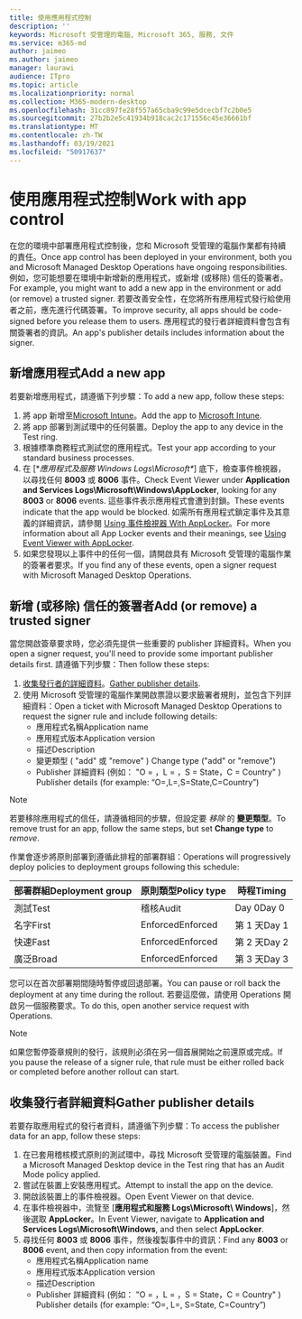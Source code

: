 ```yaml
---
title: 使用應用程式控制
description: ''
keywords: Microsoft 受管理的電腦, Microsoft 365, 服務, 文件
ms.service: m365-md
author: jaimeo
ms.author: jaimeo
manager: laurawi
audience: ITpro
ms.topic: article
ms.localizationpriority: normal
ms.collection: M365-modern-desktop
ms.openlocfilehash: 31cc897fe28f557a65cba9c99e5dcecbf7c2b0e5
ms.sourcegitcommit: 27b2b2e5c41934b918cac2c171556c45e36661bf
ms.translationtype: MT
ms.contentlocale: zh-TW
ms.lasthandoff: 03/19/2021
ms.locfileid: "50917637"
---
```

# <a name="work-with-app-control"></a><span data-ttu-id="1d4e6-103">使用應用程式控制</span><span class="sxs-lookup"><span data-stu-id="1d4e6-103">Work with app control</span></span>

<span data-ttu-id="1d4e6-104">在您的環境中部署應用程式控制後，您和 Microsoft 受管理的電腦作業都有持續的責任。</span><span class="sxs-lookup"><span data-stu-id="1d4e6-104">Once app control has been deployed in your environment, both you and Microsoft Managed Desktop Operations have ongoing responsibilities.</span></span> <span data-ttu-id="1d4e6-105">例如，您可能想要在環境中新增新的應用程式，或新增 (或移除) 信任的簽署者。</span><span class="sxs-lookup"><span data-stu-id="1d4e6-105">For example, you might want to add a new app in the environment or add (or remove) a trusted signer.</span></span> <span data-ttu-id="1d4e6-106">若要改善安全性，在您將所有應用程式發行給使用者之前，應先進行代碼簽署。</span><span class="sxs-lookup"><span data-stu-id="1d4e6-106">To improve security, all apps should be code-signed before you release them to users.</span></span> <span data-ttu-id="1d4e6-107">應用程式的發行者詳細資料會包含有關簽署者的資訊。</span><span class="sxs-lookup"><span data-stu-id="1d4e6-107">An app's publisher details includes information about the signer.</span></span>


## <a name="add-a-new-app"></a><span data-ttu-id="1d4e6-108">新增應用程式</span><span class="sxs-lookup"><span data-stu-id="1d4e6-108">Add a new app</span></span>

<span data-ttu-id="1d4e6-109">若要新增應用程式，請遵循下列步驟：</span><span class="sxs-lookup"><span data-stu-id="1d4e6-109">To add a new app, follow these steps:</span></span>

1. <span data-ttu-id="1d4e6-110">將 app 新增至[Microsoft Intune](/mem/intune/apps/apps-win32-app-management)。</span><span class="sxs-lookup"><span data-stu-id="1d4e6-110">Add the app to [Microsoft Intune](/mem/intune/apps/apps-win32-app-management).</span></span>
2. <span data-ttu-id="1d4e6-111">將 app 部署到測試環中的任何裝置。</span><span class="sxs-lookup"><span data-stu-id="1d4e6-111">Deploy the app to any device in the Test ring.</span></span> 
3. <span data-ttu-id="1d4e6-112">根據標準商務程式測試您的應用程式。</span><span class="sxs-lookup"><span data-stu-id="1d4e6-112">Test your app according to your standard business processes.</span></span> 
4. <span data-ttu-id="1d4e6-113">在 [\**應用程式及服務 Windows Logs\Microsoft\**] 底下，檢查事件檢視器，以尋找任何 **8003** 或 **8006** 事件。</span><span class="sxs-lookup"><span data-stu-id="1d4e6-113">Check Event Viewer under **Application and Services Logs\Microsoft\Windows\AppLocker**, looking for any **8003** or **8006** events.</span></span> <span data-ttu-id="1d4e6-114">這些事件表示應用程式會遭到封鎖。</span><span class="sxs-lookup"><span data-stu-id="1d4e6-114">These events indicate that the app would be blocked.</span></span> <span data-ttu-id="1d4e6-115">如需所有應用程式鎖定事件及其意義的詳細資訊，請參閱 [Using 事件檢視器 With AppLocker](/windows/security/threat-protection/windows-defender-application-control/applocker/using-event-viewer-with-applocker)。</span><span class="sxs-lookup"><span data-stu-id="1d4e6-115">For more information about all App Locker events and their meanings, see [Using Event Viewer with AppLocker](/windows/security/threat-protection/windows-defender-application-control/applocker/using-event-viewer-with-applocker).</span></span>
5. <span data-ttu-id="1d4e6-116">如果您發現以上事件中的任何一個，請開啟具有 Microsoft 受管理的電腦作業的簽署者要求。</span><span class="sxs-lookup"><span data-stu-id="1d4e6-116">If you find any of these events, open a signer request with Microsoft Managed Desktop Operations.</span></span>

## <a name="add-or-remove-a-trusted-signer"></a><span data-ttu-id="1d4e6-117">新增 (或移除) 信任的簽署者</span><span class="sxs-lookup"><span data-stu-id="1d4e6-117">Add (or remove) a trusted signer</span></span>

<span data-ttu-id="1d4e6-118">當您開啟簽章要求時，您必須先提供一些重要的 publisher 詳細資料。</span><span class="sxs-lookup"><span data-stu-id="1d4e6-118">When you open a signer request, you'll need to provide some important publisher details first.</span></span> <span data-ttu-id="1d4e6-119">請遵循下列步驟：</span><span class="sxs-lookup"><span data-stu-id="1d4e6-119">Then follow these steps:</span></span>

1. <span data-ttu-id="1d4e6-120">[收集發行者的詳細資料](#gather-publisher-details)。</span><span class="sxs-lookup"><span data-stu-id="1d4e6-120">[Gather publisher details](#gather-publisher-details).</span></span>
2. <span data-ttu-id="1d4e6-121">使用 Microsoft 受管理的電腦作業開啟票證以要求籤署者規則，並包含下列詳細資料：</span><span class="sxs-lookup"><span data-stu-id="1d4e6-121">Open a ticket with Microsoft Managed Desktop Operations to request the signer rule and include following details:</span></span>  
    - <span data-ttu-id="1d4e6-122">應用程式名稱</span><span class="sxs-lookup"><span data-stu-id="1d4e6-122">Application name</span></span> 
    - <span data-ttu-id="1d4e6-123">應用程式版本</span><span class="sxs-lookup"><span data-stu-id="1d4e6-123">Application version</span></span> 
    - <span data-ttu-id="1d4e6-124">描述</span><span class="sxs-lookup"><span data-stu-id="1d4e6-124">Description</span></span> 
    - <span data-ttu-id="1d4e6-125">變更類型 ( "add" 或 "remove" ) </span><span class="sxs-lookup"><span data-stu-id="1d4e6-125">Change type ("add" or "remove")</span></span>  
    - <span data-ttu-id="1d4e6-126">Publisher 詳細資料 (例如： "O = <publisher name> ，L = <location> ，S = State，C = Country" ) </span><span class="sxs-lookup"><span data-stu-id="1d4e6-126">Publisher details (for example: “O=<publisher name>,L=<location>,S=State,C=Country”)</span></span> 

> [!NOTE]
> <span data-ttu-id="1d4e6-127">若要移除應用程式的信任，請遵循相同的步驟，但設定要 *移除* 的 **變更類型**。</span><span class="sxs-lookup"><span data-stu-id="1d4e6-127">To remove trust for an app, follow the same steps, but set **Change type** to *remove*.</span></span>

<span data-ttu-id="1d4e6-128">作業會逐步將原則部署到遵循此排程的部署群組：</span><span class="sxs-lookup"><span data-stu-id="1d4e6-128">Operations will progressively deploy policies to deployment groups following this schedule:</span></span>


|<span data-ttu-id="1d4e6-129">部署群組</span><span class="sxs-lookup"><span data-stu-id="1d4e6-129">Deployment group</span></span>  |<span data-ttu-id="1d4e6-130">原則類型</span><span class="sxs-lookup"><span data-stu-id="1d4e6-130">Policy type</span></span>  |<span data-ttu-id="1d4e6-131">時程</span><span class="sxs-lookup"><span data-stu-id="1d4e6-131">Timing</span></span>  |
|---------|---------|---------|
|<span data-ttu-id="1d4e6-132">測試</span><span class="sxs-lookup"><span data-stu-id="1d4e6-132">Test</span></span>     |  <span data-ttu-id="1d4e6-133">稽核</span><span class="sxs-lookup"><span data-stu-id="1d4e6-133">Audit</span></span>       |  <span data-ttu-id="1d4e6-134">Day 0</span><span class="sxs-lookup"><span data-stu-id="1d4e6-134">Day 0</span></span>       |
|<span data-ttu-id="1d4e6-135">名字</span><span class="sxs-lookup"><span data-stu-id="1d4e6-135">First</span></span>     | <span data-ttu-id="1d4e6-136">Enforced</span><span class="sxs-lookup"><span data-stu-id="1d4e6-136">Enforced</span></span>        | <span data-ttu-id="1d4e6-137">第 1 天</span><span class="sxs-lookup"><span data-stu-id="1d4e6-137">Day 1</span></span>        |
|<span data-ttu-id="1d4e6-138">快速</span><span class="sxs-lookup"><span data-stu-id="1d4e6-138">Fast</span></span>     | <span data-ttu-id="1d4e6-139">Enforced</span><span class="sxs-lookup"><span data-stu-id="1d4e6-139">Enforced</span></span>        |  <span data-ttu-id="1d4e6-140">第 2 天</span><span class="sxs-lookup"><span data-stu-id="1d4e6-140">Day 2</span></span>       |
|<span data-ttu-id="1d4e6-141">廣泛</span><span class="sxs-lookup"><span data-stu-id="1d4e6-141">Broad</span></span>     | <span data-ttu-id="1d4e6-142">Enforced</span><span class="sxs-lookup"><span data-stu-id="1d4e6-142">Enforced</span></span>        |  <span data-ttu-id="1d4e6-143">第 3 天</span><span class="sxs-lookup"><span data-stu-id="1d4e6-143">Day 3</span></span>       |


<span data-ttu-id="1d4e6-144">您可以在首次部署期間隨時暫停或回退部署。</span><span class="sxs-lookup"><span data-stu-id="1d4e6-144">You can pause or roll back the deployment at any time during the rollout.</span></span> <span data-ttu-id="1d4e6-145">若要這麼做，請使用 Operations 開啟另一個服務要求。</span><span class="sxs-lookup"><span data-stu-id="1d4e6-145">To do this, open another service request with Operations.</span></span>

> [!NOTE]
> <span data-ttu-id="1d4e6-146">如果您暫停簽章規則的發行，該規則必須在另一個首展開始之前還原或完成。</span><span class="sxs-lookup"><span data-stu-id="1d4e6-146">If you pause the release of a signer rule, that rule must be either rolled back or completed before another rollout can start.</span></span>

## <a name="gather-publisher-details"></a><span data-ttu-id="1d4e6-147">收集發行者詳細資料</span><span class="sxs-lookup"><span data-stu-id="1d4e6-147">Gather publisher details</span></span>

<span data-ttu-id="1d4e6-148">若要存取應用程式的發行者資料，請遵循下列步驟：</span><span class="sxs-lookup"><span data-stu-id="1d4e6-148">To access the publisher data for an app, follow these steps:</span></span>

1. <span data-ttu-id="1d4e6-149">在已套用稽核模式原則的測試環中，尋找 Microsoft 受管理的電腦裝置。</span><span class="sxs-lookup"><span data-stu-id="1d4e6-149">Find a Microsoft Managed Desktop device in the Test ring that has an Audit Mode policy applied.</span></span> 
2. <span data-ttu-id="1d4e6-150">嘗試在裝置上安裝應用程式。</span><span class="sxs-lookup"><span data-stu-id="1d4e6-150">Attempt to install the app on the device.</span></span>
3. <span data-ttu-id="1d4e6-151">開啟該裝置上的事件檢視器。</span><span class="sxs-lookup"><span data-stu-id="1d4e6-151">Open Event Viewer on that device.</span></span> 
4. <span data-ttu-id="1d4e6-152">在事件檢視器中，流覽至 [**應用程式和服務 Logs\Microsoft\ Windows**]，然後選取 **AppLocker**。</span><span class="sxs-lookup"><span data-stu-id="1d4e6-152">In Event Viewer, navigate to **Application and Services Logs\Microsoft\Windows**, and then select **AppLocker**.</span></span> 
5. <span data-ttu-id="1d4e6-153">尋找任何 **8003** 或 **8006** 事件，然後複製事件中的資訊：</span><span class="sxs-lookup"><span data-stu-id="1d4e6-153">Find any **8003** or **8006** event, and then copy information from the event:</span></span> 
    - <span data-ttu-id="1d4e6-154">應用程式名稱</span><span class="sxs-lookup"><span data-stu-id="1d4e6-154">Application name</span></span> 
    - <span data-ttu-id="1d4e6-155">應用程式版本</span><span class="sxs-lookup"><span data-stu-id="1d4e6-155">Application version</span></span> 
    - <span data-ttu-id="1d4e6-156">描述</span><span class="sxs-lookup"><span data-stu-id="1d4e6-156">Description</span></span> 
    - <span data-ttu-id="1d4e6-157">Publisher 詳細資料 (例如： "O = <publisher name> ，L = <location> ，S = State，C = Country" ) </span><span class="sxs-lookup"><span data-stu-id="1d4e6-157">Publisher details (for example: “O=<publisher name>, L=<location>, S=State, C=Country”)</span></span>